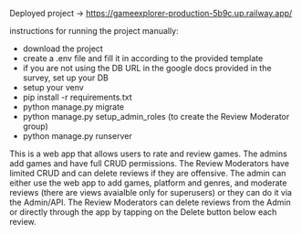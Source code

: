 Deployed project -> https://gameexplorer-production-5b9c.up.railway.app/

instructions for running the project manually:

- download the project
- create a .env file and fill it in according to the provided template
- if you are not using the DB URL in the google docs provided in the survey, set up your DB
- setup your venv
- pip install -r requirements.txt
- python manage.py migrate
- python manage.py setup_admin_roles (to create the Review Moderator group)
- python manage.py runserver

This is a web app that allows users to rate and review games. The admins add games and have full CRUD permissions. The Review Moderators have limited CRUD and can delete reviews if they are offensive.
The admin can either use the web app to add games, platform and genres, and moderate reviews (there are views avaialble only for superusers) or they can do it via the Admin/API.
The Review Moderators can delete reviews from the Admin or directly through the app by tapping on the Delete button below each review.

